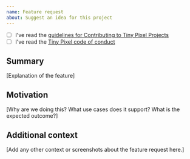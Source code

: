 ```yaml
---
name: Feature request
about: Suggest an idea for this project
---
```


* [ ] I've read the [guidelines for Contributing to Tiny Pixel Projects](https://github.com/pixelcollective/.github/blob/master/CONTRIBUTING.md)
* [ ] I've read the [Tiny Pixel code of conduct](https://github.com/pixelcollective/.github/blob/master/CODE_OF_CONDUCT.md)

## Summary

[Explanation of the feature]

## Motivation

[Why are we doing this? What use cases does it support? What is the expected outcome?]

## Additional context

[Add any other context or screenshots about the feature request here.]
